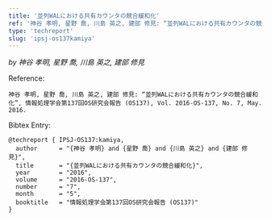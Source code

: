 ```yaml
---
title: '並列WALにおける共有カウンタの競合緩和化'
ref: '神谷 孝明, 星野 喬, 川島 英之, 建部 修見: “並列WALにおける共有カウンタの競合緩和化”, 情報処理学会第137回OS研究会報告 (OS137), Vol. 2016-OS-137, No. 7, May. 2016.'
type: 'techreport'
slug: 'ipsj-os137kamiya'
---
```


*by 神谷 孝明, 星野 喬, 川島 英之, 建部 修見*

Reference:
```
神谷 孝明, 星野 喬, 川島 英之, 建部 修見: “並列WALにおける共有カウンタの競合緩和化”, 情報処理学会第137回OS研究会報告 (OS137), Vol. 2016-OS-137, No. 7, May. 2016.
```

Bibtex Entry:
```
@techreport { IPSJ-OS137:kamiya,
  author      = "{神谷 孝明} and {星野 喬} and {川島 英之} and {建部 修見}",
  title       = "{並列WALにおける共有カウンタの競合緩和化}",
  year        = "2016",
  volume      = "2016-OS-137",
  number      = "7",
  month       = "5",
  booktitle   = "情報処理学会第137回OS研究会報告 (OS137)"
}
```
